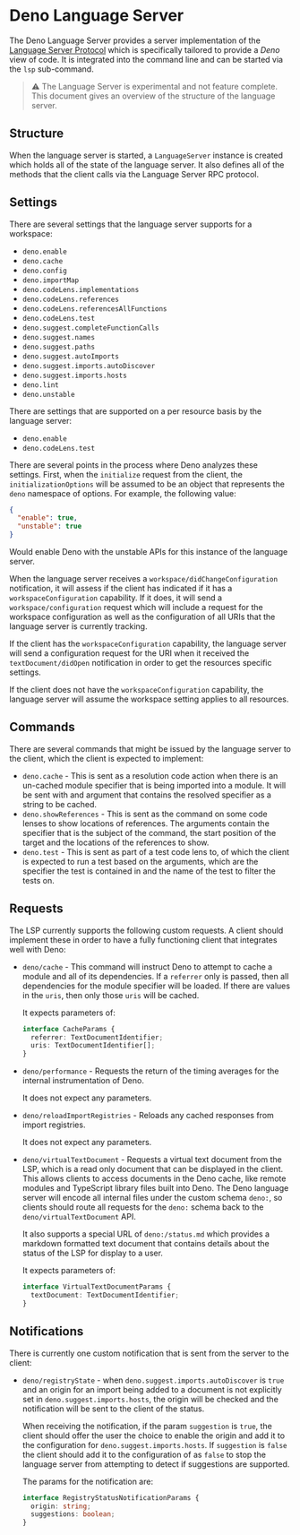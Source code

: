 # Deno Language Server

The Deno Language Server provides a server implementation of the
[Language Server Protocol](https://microsoft.github.io/language-server-protocol/)
which is specifically tailored to provide a _Deno_ view of code. It is
integrated into the command line and can be started via the `lsp` sub-command.

> :warning: The Language Server is experimental and not feature complete. This
> document gives an overview of the structure of the language server.

## Structure

When the language server is started, a `LanguageServer` instance is created
which holds all of the state of the language server. It also defines all of the
methods that the client calls via the Language Server RPC protocol.

## Settings

There are several settings that the language server supports for a workspace:

- `deno.enable`
- `deno.cache`
- `deno.config`
- `deno.importMap`
- `deno.codeLens.implementations`
- `deno.codeLens.references`
- `deno.codeLens.referencesAllFunctions`
- `deno.codeLens.test`
- `deno.suggest.completeFunctionCalls`
- `deno.suggest.names`
- `deno.suggest.paths`
- `deno.suggest.autoImports`
- `deno.suggest.imports.autoDiscover`
- `deno.suggest.imports.hosts`
- `deno.lint`
- `deno.unstable`

There are settings that are supported on a per resource basis by the language
server:

- `deno.enable`
- `deno.codeLens.test`

There are several points in the process where Deno analyzes these settings.
First, when the `initialize` request from the client, the
`initializationOptions` will be assumed to be an object that represents the
`deno` namespace of options. For example, the following value:

```json
{
  "enable": true,
  "unstable": true
}
```

Would enable Deno with the unstable APIs for this instance of the language
server.

When the language server receives a `workspace/didChangeConfiguration`
notification, it will assess if the client has indicated if it has a
`workspaceConfiguration` capability. If it does, it will send a
`workspace/configuration` request which will include a request for the workspace
configuration as well as the configuration of all URIs that the language server
is currently tracking.

If the client has the `workspaceConfiguration` capability, the language server
will send a configuration request for the URI when it received the
`textDocument/didOpen` notification in order to get the resources specific
settings.

If the client does not have the `workspaceConfiguration` capability, the
language server will assume the workspace setting applies to all resources.

## Commands

There are several commands that might be issued by the language server to the
client, which the client is expected to implement:

- `deno.cache` - This is sent as a resolution code action when there is an
  un-cached module specifier that is being imported into a module. It will be
  sent with and argument that contains the resolved specifier as a string to be
  cached.
- `deno.showReferences` - This is sent as the command on some code lenses to
  show locations of references. The arguments contain the specifier that is the
  subject of the command, the start position of the target and the locations of
  the references to show.
- `deno.test` - This is sent as part of a test code lens to, of which the client
  is expected to run a test based on the arguments, which are the specifier the
  test is contained in and the name of the test to filter the tests on.

## Requests

The LSP currently supports the following custom requests. A client should
implement these in order to have a fully functioning client that integrates well
with Deno:

- `deno/cache` - This command will instruct Deno to attempt to cache a module
  and all of its dependencies. If a `referrer` only is passed, then all
  dependencies for the module specifier will be loaded. If there are values in
  the `uris`, then only those `uris` will be cached.

  It expects parameters of:

  ```ts
  interface CacheParams {
    referrer: TextDocumentIdentifier;
    uris: TextDocumentIdentifier[];
  }
  ```
- `deno/performance` - Requests the return of the timing averages for the
  internal instrumentation of Deno.

  It does not expect any parameters.
- `deno/reloadImportRegistries` - Reloads any cached responses from import
  registries.

  It does not expect any parameters.
- `deno/virtualTextDocument` - Requests a virtual text document from the LSP,
  which is a read only document that can be displayed in the client. This allows
  clients to access documents in the Deno cache, like remote modules and
  TypeScript library files built into Deno. The Deno language server will encode
  all internal files under the custom schema `deno:`, so clients should route
  all requests for the `deno:` schema back to the `deno/virtualTextDocument`
  API.

  It also supports a special URL of `deno:/status.md` which provides a markdown
  formatted text document that contains details about the status of the LSP for
  display to a user.

  It expects parameters of:

  ```ts
  interface VirtualTextDocumentParams {
    textDocument: TextDocumentIdentifier;
  }
  ```

## Notifications

There is currently one custom notification that is sent from the server to the
client:

- `deno/registryState` - when `deno.suggest.imports.autoDiscover` is `true` and
  an origin for an import being added to a document is not explicitly set in
  `deno.suggest.imports.hosts`, the origin will be checked and the notification
  will be sent to the client of the status.

  When receiving the notification, if the param `suggestion` is `true`, the
  client should offer the user the choice to enable the origin and add it to the
  configuration for `deno.suggest.imports.hosts`. If `suggestion` is `false` the
  client should add it to the configuration of as `false` to stop the language
  server from attempting to detect if suggestions are supported.

  The params for the notification are:

  ```ts
  interface RegistryStatusNotificationParams {
    origin: string;
    suggestions: boolean;
  }
  ```
